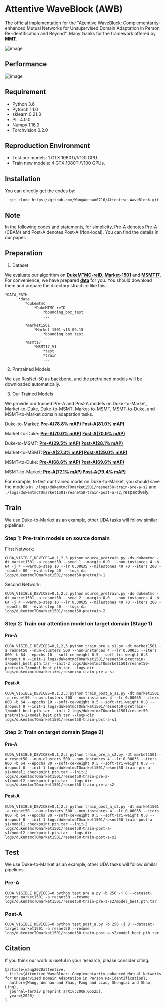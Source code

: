 # Attentive WaveBlock (AWB)
The official implementation for the "Attentive WaveBlock: Complementarity-enhanced Mutual Networks for Unsupervised Domain Adaptation in Person Re-identification and Beyond". Many thanks for the framework offered by [**MMT**](https://github.com/yxgeee/MMT).

![image](https://github.com/WangWenhao0716/Attentive-WaveBlock/blob/master/feature_map.png)

## Performance
![image](https://github.com/WangWenhao0716/Attentive-WaveBlock/blob/master/performance.png)

## Requirement
* Python 3.6
* Pytorch 1.1.0
* sklearn 0.21.3
* PIL 4.0.0
* Numpy 1.16.0
* Torchvision 0.2.0

## Reproduction Environment
* Test our models: 1 GTX 1080Ti/V100 GPU.
* Train new models: 4 GTX 1080Ti/V100 GPUs.

## Installation
You can directly get the codes by:
```
  git clone https://github.com/WangWenhao0716/Attentive-WaveBlock.git
```

## Note
In the following codes and statements, for simplicity, Pre-A denotes Pre-A (CBAM) and Post-A denotes Post-A (Non-local). You can find the details in our paper. 

## Preparation
1. Dataset

We evaluate our algorithm on [**DukeMTMC-reID**](https://arxiv.org/abs/1609.01775), [**Market-1501**](https://www.cv-foundation.org/openaccess/content_iccv_2015/papers/Zheng_Scalable_Person_Re-Identification_ICCV_2015_paper.pdf) and [**MSMT17**](https://arxiv.org/abs/1711.08565). For convenience, we have prepared [**data**](https://drive.google.com/open?id=1aT_SZkAOQf9VuycXiSCTzPDDH2BOuMMT) for you. You should download them and prepare the directory structure like this:

```
*DATA_PATH
      *data
         *dukemtmc
             *DukeMTMC-reID
                 *bounding_box_test
                 ...
          
         *market1501
             *Market-1501-v15.09.15
                 *bounding_box_test
                 ...
         *msmt17
             *MSMT17_V1
                 *test
                 *train
                 ...
```


2. Pretrained Models

We use ResNet-50 as backbone, and the pretrained models will be downloaded automatically.

3. Our Trained Models

We provide our trained Pre-A and Post-A models on Duke-to-Market, Market-to-Duke, Duke-to-MSMT, Market-to-MSMT, MSMT-to-Duke, and MSMT-to-Market domain adaptation tasks.

Duke-to-Market:  [**Pre-A(78.8% mAP)**](https://drive.google.com/open?id=1c9JvTO45ltNlSYHAC99vB4CMmYfqED8V)    [**Post-A(81.0% mAP)**](https://drive.google.com/open?id=1hzgXCNhNQdfFn-_CiEzEVik_X7_W_CVT)

Market-to-Duke:  [**Pre-A(70.0% mAP)**](https://drive.google.com/open?id=1-k9p5MJyL0ToSRownFrDifbXMPNM9aY7)    [**Post-A(70.9% mAP)**](https://drive.google.com/open?id=1MBlafM2nlguXlH3pBMHPuX6gOsMOS6Pz)

Duke-to-MSMT:    [**Pre-A(29.5% mAP)**](https://drive.google.com/open?id=10qtC_KFAVYdVaVpSyRoQ78DFno9FivXB)    [**Post-A(28.1% mAP)**](https://drive.google.com/open?id=1ZMA_2KFAGF7Y74u-bGgJMCSELveT5FzA)

Market-to-MSMT:  [**Pre-A(27.3% mAP)**](https://drive.google.com/open?id=1MEKjWdlewpI4PXkRiP5BIfPMD4U9NHJi)    [**Post-A(29.0% mAP)**](https://drive.google.com/open?id=1XsT7X2sTcY6gUFbeTbckiYGjRcDZm4Zh)

MSMT-to-Duke:    [**Pre-A(68.6% mAP)**](https://drive.google.com/drive/folders/1sWqTqifVBFODRFvk23dR-OuHQbZ_w6vJ?usp=sharing)    [**Post-A(69.6% mAP)**](https://drive.google.com/drive/folders/1EFla7aV8OwLX5ODfaldsPjezZqcP38HW?usp=sharing)

MSMT-to-Market:  [**Pre-A(77.1% mAP)**](https://drive.google.com/drive/folders/18iwXosPL6dK522O-H2gz_Oy8TgbR_R9u?usp=sharing)    [**Post-A(79.4% mAP)**](https://drive.google.com/drive/folders/18aq4Np0Z_isSpsgfgVW-83Poxs_XyRFg?usp=sharing)

For example, to test our trained model on Duke-to-Market, you should save the models in ```./logs/dukemtmcTOmarket1501/resnet50-train-pre-a-s2``` and ```./logs/dukemtmcTOmarket1501/resnet50-train-post-a-s2```, respectively.



## Train

We use Duke-to-Market as an example, other UDA tasks will follow similar pipelines.

### Step 1: Pre-train models on source domain
First Network:

`CUDA_VISIBLE_DEVICES=0,1,2,3 python source_pretrain.py -ds dukemtmc -dt market1501 -a resnet50 --seed 1 --margin 0.0 
    --num-instances 4 -b 64 -j 4 --warmup-step 10 --lr 0.00035 --milestones 40 70 --iters 200 --epochs 80 --eval-step 40 
    --logs-dir logs/dukemtmcTOmarket1501/resnet50-pretrain-1`

Second Network:

`CUDA_VISIBLE_DEVICES=0,1,2,3 python source_pretrain.py -ds dukemtmc -dt market1501 -a resnet50 --seed 2 --margin 0.0 
    --num-instances 4 -b 64 -j 4 --warmup-step 10 --lr 0.00035 --milestones 40 70 --iters 200 --epochs 80 --eval-step 40 
    --logs-dir logs/dukemtmcTOmarket1501/resnet50-pretrain-2`
    
### Step 2: Train our attention model on target domain (Stage 1)
#### Pre-A

`CUDA_VISIBLE_DEVICES=0,1,2,3 python train_pre_a_s1.py -dt market1501 -a resnet50 --num-clusters 500 --num-instances 4 --lr 0.00035 --iters 800 -b 64 --epochs 10 --soft-ce-weight 0.5 --soft-tri-weight 0.8 --dropout 0 --init-1 logs/dukemtmcTOmarket1501/resnet50-pretrain-1/model_best.pth.tar --init-2 logs/dukemtmcTOmarket1501/resnet50-pretrain-2/model_best.pth.tar --logs-dir logs/dukemtmcTOmarket1501/resnet50-train-pre-a-s1`

#### Post-A

`CUDA_VISIBLE_DEVICES=0,1,2,3 python train_post_a_s1.py -dt market1501 -a resnet50 --num-clusters 500 --num-instances 4 --lr 0.00035 --iters 800 -b 64 --epochs 10 --soft-ce-weight 0.5 --soft-tri-weight 0.8 --dropout 0 --init-1 logs/dukemtmcTOmarket1501/resnet50-pretrain-1/model_best.pth.tar --init-2 logs/dukemtmcTOmarket1501/resnet50-pretrain-2/model_best.pth.tar --logs-dir logs/dukemtmcTOmarket1501/resnet50-train-post-a-s1`

### Step 3: Train on target domain (Stage 2)
#### Pre-A

`CUDA_VISIBLE_DEVICES=0,1,2,3 python train_pre_a_s2.py -dt market1501 -a resnet50 --num-clusters 500 --num-instances 4 --lr 0.00035 --iters 800 -b 64 --epochs 80 --soft-ce-weight 0.5 --soft-tri-weight 0.8 --dropout 0 --init-1 logs/dukemtmcTOmarket1501/resnet50-train-pre-a-s1/model1_checkpoint.pth.tar --init-2 logs/dukemtmcTOmarket1501/resnet50-train-pre-a-s1/model2_checkpoint.pth.tar --logs-dir logs/dukemtmcTOmarket1501/resnet50-train-pre-a-s2`

#### Post-A

`CUDA_VISIBLE_DEVICES=0,1,2,3 python train_post_a_s2.py -dt market1501 -a resnet50 --num-clusters 500 --num-instances 4 --lr 0.00035 --iters 800 -b 64 --epochs 80 --soft-ce-weight 0.5 --soft-tri-weight 0.8 --dropout 0 --init-1 logs/dukemtmcTOmarket1501/resnet50-train-post-a-s1/model1_checkpoint.pth.tar --init-2 logs/dukemtmcTOmarket1501/resnet50-train-post-a-s1/model2_checkpoint.pth.tar --logs-dir logs/dukemtmcTOmarket1501/resnet50-train-post-a-s2`

## Test

We use Duke-to-Market as an example, other UDA tasks will follow similar pipelines.

### Pre-A
`CUDA_VISIBLE_DEVICES=0 python test_pre_a.py -b 256 -j 8 --dataset-target market1501 -a resnet50 --resume logs/dukemtmcTOmarket1501/resnet50-train-pre-a-s2/model_best.pth.tar`

### Post-A
`CUDA_VISIBLE_DEVICES=0 python test_post_a.py -b 256 -j 8 --dataset-target market1501 -a resnet50 --resume logs/dukemtmcTOmarket1501/resnet50-train-post-a-s2/model_best.pth.tar`

## Citation
If you think our work is useful in your research, please consider citing:
```
@article{wang2020attentive,
  title={Attentive WaveBlock: Complementarity-enhanced Mutual Networks for Unsupervised Domain Adaptation in Person Re-identification},
  author={Wang, Wenhao and Zhao, Fang and Liao, Shengcai and Shao, Ling},
  journal={arXiv preprint arXiv:2006.06525},
  year={2020}
}
```

